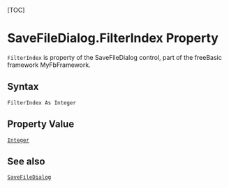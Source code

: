 [TOC]
# SaveFileDialog.FilterIndex Property

`FilterIndex` is property of the SaveFileDialog control, part of the freeBasic framework MyFbFramework.
## Syntax
```freeBasic
FilterIndex As Integer
```
## Property Value
[`Integer`]("https://www.freebasic.net/wiki/KeyPgInteger")
## See also
[`SaveFileDialog`](SaveFileDialog.md)
